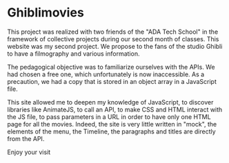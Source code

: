 # Ghiblimovies

This project was realized with two friends of the "ADA Tech School" in the framework of collective projects during our second month of classes. This website was my second project.
We propose to the fans of the studio Ghibli to have a filmography and various information.


The pedagogical objective was to familiarize ourselves with the APIs. We had chosen a free one, which unfortunately is now inaccessible. As a precaution, we had a copy that is stored in an object array in a JavaScript file.

This site allowed me to deepen my knowledge of JavaScript, to discover libraries like AnimateJS, to call an API, to make CSS and HTML interact with the JS file, to pass parameters in a URL in order to have only one HTML page for all the movies. Indeed, the site is very little written in "mock", the elements of the menu, the Timeline, the paragraphs and titles are directly from the API.

Enjoy your visit
